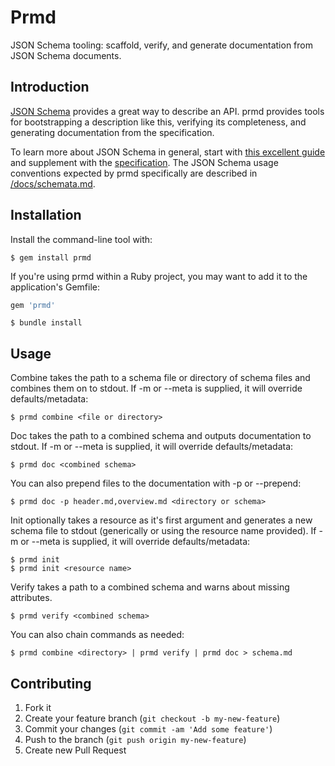 # Prmd

JSON Schema tooling: scaffold, verify, and generate documentation
from JSON Schema documents.


## Introduction

[JSON Schema](http://json-schema.org/) provides a great way to describe
an API. prmd provides tools for bootstrapping a description like this,
verifying its completeness, and generating documentation from the
specification.

To learn more about JSON Schema in general, start with
[this excellent guide](http://spacetelescope.github.io/understanding-json-schema/)
and supplement with the [specification](http://json-schema.org/documentation.html).
The JSON Schema usage conventions expected by prmd specifically are
described in [/docs/schemata.md](/docs/schemata.md).

## Installation

Install the command-line tool with:

```console
$ gem install prmd
```

If you're using prmd within a Ruby project, you may want to add it
to the application's Gemfile:

```ruby
gem 'prmd'
```

```console
$ bundle install
```

## Usage

Combine takes the path to a schema file or directory of schema files and
combines them on to stdout. If -m or --meta is supplied, it will override
defaults/metadata:

```console
$ prmd combine <file or directory>
```

Doc takes the path to a combined schema and outputs documentation to stdout.
If -m or --meta is supplied, it will override defaults/metadata:

```console
$ prmd doc <combined schema>
```

You can also prepend files to the documentation with -p or --prepend:

```console
$ prmd doc -p header.md,overview.md <directory or schema>
```

Init optionally takes a resource as it's first argument and generates a
new schema file to stdout (generically or using the resource name
provided). If -m or --meta is supplied, it will override
defaults/metadata:

```console
$ prmd init
$ prmd init <resource name>
```

Verify takes a path to a combined schema and warns about missing attributes.

```console
$ prmd verify <combined schema>
```

You can also chain commands as needed:

```console
$ prmd combine <directory> | prmd verify | prmd doc > schema.md
```

## Contributing

1. Fork it
2. Create your feature branch (`git checkout -b my-new-feature`)
3. Commit your changes (`git commit -am 'Add some feature'`)
4. Push to the branch (`git push origin my-new-feature`)
5. Create new Pull Request
